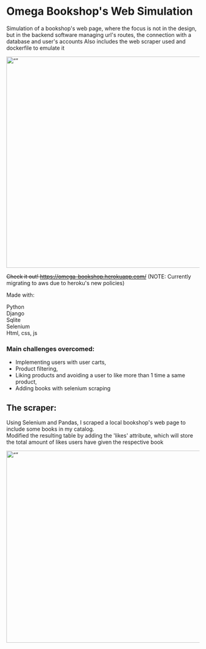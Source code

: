 # Omega Bookshop's Web Simulation
Simulation of a bookshop's web page, where the focus is not in the design, but in the backend software managing url's routes, 
the connection with a database and user's accounts
Also includes the web scraper used and dockerfile to emulate it

<img src="https://github.com/kukelia/bookshop_page/blob/master/img/index.png" alt= “” width="950" height="550">

~~Check it out! https://omega-bookshop.herokuapp.com/~~ (NOTE: Currently migrating to aws due to heroku's new policies)

Made with: 

Python  
Django   
Sqlite  
Selenium  
Html, css, js 

### Main challenges overcomed:

* Implementing users with user carts,
* Product filtering,
* Liking products and avoiding a user to like more than 1 time a same product,
* Adding books with selenium scraping

## The scraper:
Using Selenium and Pandas, I scraped a local bookshop's web page to include some books in my catalog.  
Modified the resulting table by adding the 'likes' attribute, which will store the total amount of likes users have given the respective book

<img src="https://github.com/kukelia/bookshop_page/blob/master/img/products.png" alt= “” width="950" height="500">
